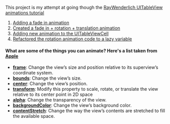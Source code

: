 <p>
  This project is my attempt at going though the 
  <a href="http://www.raywenderlich.com/76024/swift-table-view-animations-tutorial-drop-cards">RayWenderlich UITableView animations tutorial</a>
</p>

<ol>

  <li>
    <a href="https://github.com/GabrielGhe/SwiftProjects/commit/eca2df68844f9d29d64342d48ad1611fbcee66a6">
      Adding a fade in animation
    </a>
  </li>
  
  <li>
    <a href="https://github.com/GabrielGhe/SwiftProjects/commit/b28f7628fe28b899b36cfff8cca4efe341365edf">
      Created a fade in + rotation + translation animation
    </a>
  </li>
  
  <li>
    <a href="https://github.com/GabrielGhe/SwiftProjects/commit/16a8e18c1680df82b9c738ba0935b2c1ff01225c">
      Adding new animation to the UITableViewCell
    </a>
  </li>
  
  <li>
    <a href="https://github.com/GabrielGhe/SwiftProjects/commit/bf4b39134bc41e954927cfee6c08403f5d3769a5">
      Refactored the rotation animation code to a lazy variable 
    </a>
  </li>
</ol>

<h4>
  What are some of the things you can animate? Here's a list taken from <a href="https://developer.apple.com/library/ios/documentation/windowsviews/conceptual/viewpg_iphoneos/AnimatingViews/AnimatingViews.html#//apple_ref/doc/uid/TP40009503-CH6-SW2">Apple</a>
</h4>

<ul id="menu">
  <li>
    <b><a href="#frame">frame</a></b>:
    Change the view’s size and position relative to its superview’s coordinate system.
  </li>
  
  <li>
    <b><a href="#bounds">bounds</a></b>:
    Change the view’s size.
  </li>
  
  <li>
    <b><a href="#center">center</a></b>:
    Change the view’s position.
  </li>
  
  <li>
    <b><a href="#transform">transform</a></b>:
    Modify this property to scale, rotate, or translate the view relative to its center point in 2D space
  </li>
  
  <li>
    <b><a href="#alpha">alpha</a></b>:
    Change the transparency of the view.
  </li>
  
  <li>
    <b><a href="#backgroundColor">backgroundColor</a></b>:
    Change the view’s background color.
  </li>
  
  <li>
    <b><a href="#contentStretch">contentStretch</a></b>:
    Change the way the view’s contents are stretched to fill the available space.
  </li>
</ul>

